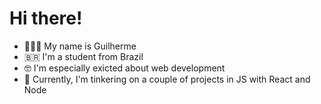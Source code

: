 # Hi there!

- 👨🏽‍💻 My name is Guilherme
- 🇧🇷 I'm a student from Brazil
- 🤓 I'm especially exicted about web development
- 📱 Currently, I'm tinkering on a couple of projects in JS with React and Node

<!--
**guilhermechaves0/guilhermechaves0** is a ✨ _special_ ✨ repository because its `README.md` (this file) appears on your GitHub profile.

Here are some ideas to get you started:

- 🔭 I’m currently working on ...
- 🌱 I’m currently learning ...
- 👯 I’m looking to collaborate on ...
- 🤔 I’m looking for help with ...
- 💬 Ask me about ...
- 📫 How to reach me: ...
- 😄 Pronouns: ...
- ⚡ Fun fact: ...
-->

